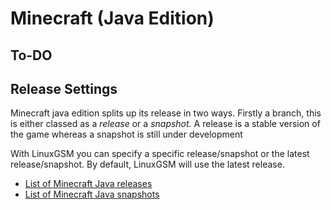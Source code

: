 # Minecraft \(Java Edition\)

## To-DO

## Release Settings

Minecraft java edition splits up its release in two ways. Firstly a branch, this is either classed as a _release_ or a _snapshot._ A release is a stable version of the game whereas a snapshot is still under development

With LinuxGSM you can specify a specific release/snapshot or the latest release/snapshot. By default, LinuxGSM will use the latest release.

* [List of Minecraft Java releases ](https://minecraft.gamepedia.com/Java_Edition_version_history)
* [List of Minecraft Java snapshots](https://minecraft.gamepedia.com/Java_Edition_version_history/Development_versions)

